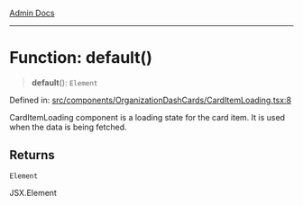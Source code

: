 [Admin Docs](/)

***

# Function: default()

> **default**(): `Element`

Defined in: [src/components/OrganizationDashCards/CardItemLoading.tsx:8](https://github.com/gautam-divyanshu/talawa-admin/blob/10f2081e01fc4f6c0767e35f8c4ed3f09fb1baac/src/components/OrganizationDashCards/CardItemLoading.tsx#L8)

CardItemLoading component is a loading state for the card item. It is used when the data is being fetched.

## Returns

`Element`

JSX.Element
